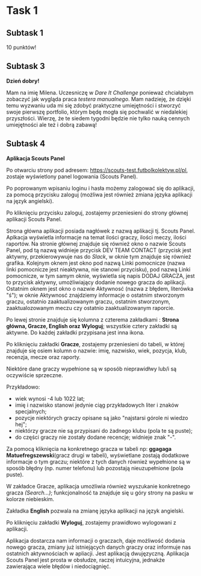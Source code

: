 # Task 1
## Subtask 1
10 punktów!
## Subtask 3
**Dzień dobry!** 


Mam na imię Milena. Uczesniczę w *Dare It Challenge* ponieważ chciałabym zobaczyć jak wygląda praca *testera manualnego*. Mam nadzieję, że dzięki temu wyzwaniu uda mi się zdobyć praktyczne umiejętności i stworzyć swoje pierwszę portfolio, którym będę mogła się pochwalić w niedalekiej przyszłości. Wierzę, że te siedem tygodni będzie nie tylko nauką cennych umiejętności ale też i dobrą zabawą!
## Subtask 4
**Aplikacja Scouts Panel**


Po otwarciu strony pod adresem: https://scouts-test.futbolkolektyw.pl/pl, zostaje wyświetlony panel logowania (Scouts Panel).


Po poprowanym wpisaniu loginu i hasła możemy zalogować się do aplikacji, za pomocą przycisku zaloguj (możliwa jest również zmiana języka aplikacji na język angielski).


Po kliknięciu przycisku zaloguj, zostajemy przeniesieni do strony głównej aplikacji Scouts Panel. 


Strona główna aplikacji posiada nagłówek z nazwą aplikacji tj. Scouts Panel. Aplkacja wyświetla informacje na temat ilości graczy, ilości meczy, ilości raportów. Na stronie głównej znajduje się również okno o nazwie Scouts Panel, pod tą nazwą widnieje przycisk DEV TEAM CONTACT (przycisk jest aktywny, przekierowywuje nas do *Slack*, w oknie tym znajduje się również grafika. Kolejnym oknem jest okno pod nazwą Linki pomocnicze (nazwa linki pomocnicze jest nieaktywna, nie stanowi przycisku), pod nazwą Linki pomocnicze, w tym samym oknie, wyświetla się napis DODAJ GRACZA, jest to przycisk aktywny, umożliwiający dodanie nowego gracza do aplikacji. Ostatnim oknem jest okno o nazwie Aktywnosć (nazwa z błędem, literówka "ś"); w oknie Aktywnosć znajdziemy informacje o ostatnim stworzonym graczu, ostatnio zaaktualizowanym graczu, ostatnim stworzonym, zaaktualozowanym meczu czy ostatnio zaaktualizowanym raporcie.  


Po lewej stronie znajduje się kolumna z czterema zakładkami : **Strona główna, Gracze, English oraz Wyloguj**; wszystkie cztery zakładki są aktywne. Do każdej zakładki przypisana jest inna ikona. 


Po kliknięciu zakładki **Gracze**, zostajemy przeniesieni do tabeli, w której znajduje się osiem kolumn o nazwie: imię, nazwisko, wiek, pozycja, klub, recenzja, mecze oraz raporty. 


Niektóre dane graczy wypełnione są w sposób nieprawidłwy lub/i są oczywiście sprzeczne.


Przykładowo:
- wiek wynosi -4 lub 1022 lat;
- imię i nazwisko stanowi jedynie ciąg przykładowych liter i znaków specjalnych;
- pozycje niektórych graczy opisane są jako "najstarsi górole ni wiedzo hej";
- niektórzy gracze nie są przypisani do żadnego klubu (pola te są puste);
- do części graczy nie zostały dodane recencje; widnieje znak "-".


Za pomocą kliknięcia na konkretnego gracza w tabeli np: **ggagaga Matuefregszewski**(gracz drugi w tabeli), wyświetlane zostają dodatkowe informacje o tym graczu; niektóre z tych danych również wypełnione są w sposób błędny (np. numer telefonu) lub pozostają nieuzupełnione (pola puste).


W zakładce Gracze, aplikacja umożliwia również wyszukanie konkretnego gracza *(Search...)*; funkcjonalność ta znajduje się u góry strony na pasku w kolorze niebieskim.   


Zakładka **English** pozwala na zmianę języka aplikacji na język angielski. 


Po kliknięciu zakładki **Wyloguj**, zostajemy prawidłowo wylogowani z aplikacji. 



Aplikacja dostarcza nam informacji o graczach, daje możliwość dodania nowego gracza, zmiany już istniejących danych graczy oraz informuje nas ostatnich aktywnościach w apliacji. Jest aplikacją dwujęzyczną. Aplikacja Scouts Panel jest prosta w obsłudze, raczej intuicyjna, jednakże zawierająca wiele błędów i niedociągnięć. 
